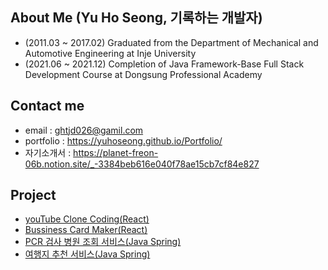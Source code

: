 ## About Me (Yu Ho Seong, 기록하는 개발자)



- (2011.03 ~ 2017.02) Graduated from the Department of  Mechanical and Automotive Engineering at Inje University
- (2021.06 ~ 2021.12) Completion of Java Framework-Base Full Stack Development Course at Dongsung Professional Academy

## Contact me

- email : ghtjd026@gamil.com
- portfolio : https://yuhoseong.github.io/Portfolio/
- 자기소개서 : https://planet-freon-06b.notion.site/_-3384beb616e040f78ae15cb7cf84e827

## Project

- [youTube Clone Coding(React)](https://github.com/YuHoSeong/HoTube)
- [Bussiness Card Maker(React)](https://github.com/YuHoSeong/business-card-maker-ts)
- [PCR 검사 병원 조회 서비스(Java Spring)](https://github.com/YuHoSeong/PCRHospital-Boot-AWS)
- [여행지 추천 서비스(Java Spring)](https://github.com/dsteamproject/DSTravel_BackEnd)
